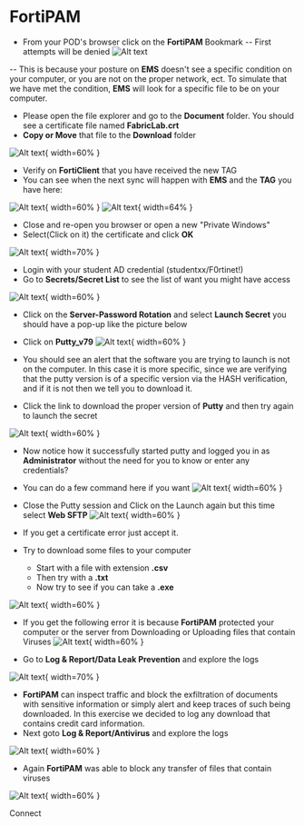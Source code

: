 # FortiPAM

- From your POD's browser click on the **FortiPAM** Bookmark
-- First attempts will be denied
![Alt text](images/40_denyztna.png)

-- This is because your posture on **EMS** doesn't see a specific condition on your computer, or you are not on the proper network, ect. To simulate that we have met the condition, **EMS** will look for a specific file to be on your computer.

- Please open the file explorer and go to the **Document** folder. You should see a certificate file named **FabricLab.crt**
- **Copy or Move** that file to the **Download** folder

![Alt text](images/40_certfile.png){ width=60% }

- Verify on **FortiClient** that you have received the new TAG
- You can see when the next sync will happen with **EMS** and the **TAG** you have here:

![Alt text](images/40_emssync.png){ width=60% }
![Alt text](images/40_fctag.png){ width=64% }

- Close and re-open you browser or open a new "Private Windows"
- Select(Click on it) the certificate and click **OK**

![Alt text](images/40_certnew.png){ width=70% }

- Login with your student AD credential (studentxx/F0rtinet!)
- Go to **Secrets/Secret List** to see the list of want you might have access

![Alt text](images/40_secrets.png){ width=60% }

- Click on the **Server-Password Rotation** and select **Launch Secret** you should have a pop-up like the picture below
- Click on **Putty_v79**
![Alt text](images/40_launch_putty.png){ width=60% }

- You should see an alert that the software you are trying to launch is not on the computer. In this case it is more specific, since we are verifying that the putty version is of a specific version via the HASH verification, and if it is not then we tell you to download it.
- Click the link to download the proper version of **Putty** and then try again to launch the secret

![Alt text](images/40_dnlputty.png){ width=60% }

- Now notice how it successfully started putty and logged you in as **Administrator** without the need for you to know or enter any credentials?
- You can do a few command here if you want
![Alt text](images/40_server_login.png){ width=60% }

- Close the Putty session and Click on the Launch again but this time select **Web SFTP**
![Alt text](images/40_sftp.png){ width=60% }

- If you get a certificate error just accept it.
- Try to download some files to your computer
  - Start with a file with extension **.csv**
  - Then try with a **.txt**
  - Now try to see if you can take a **.exe**

![Alt text](images/40_scp.png){ width=60% }

- If you get the following error it is because **FortiPAM** protected your computer or the server from Downloading or Uploading files that contain Viruses
![Alt text](images/40_pamvirus.png){ width=60% }

- Go to **Log & Report/Data Leak Prevention** and explore the logs

![Alt text](images/40_dlplog.png){ width=70% }

- **FortiPAM** can inspect traffic and block the exfiltration of documents with sensitive information or simply alert and keep traces of such being downloaded. In this exercise we decided to log any download that contains credit card information.
- Next goto **Log & Report/Antivirus** and explore the logs

![Alt text](images/40_avblock.png){ width=60% }

- Again **FortiPAM** was able to block any transfer of files that contain viruses

![Alt text](images/40_sshfilter.png){ width=60% }

Connect

